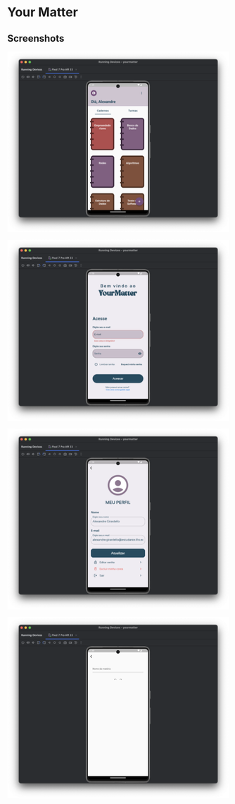 # Your Matter

## Screenshots

![](readme/0.png)

![](readme/1.png)

![](readme/2.png)

![](readme/3.png)
